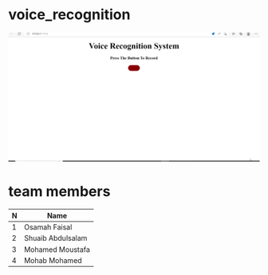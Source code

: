 # voice_recognition

<IMG SRC="gif/Animation.gif">
<br>

# team members 
  
| N             | Name          |
| ------------- | ------------- |
| 1             | Osamah Faisal |
| 2             | Shuaib Abdulsalam  |
| 3             |  Mohamed Moustafa |
| 4             |  Mohab Mohamed  |
  
  

